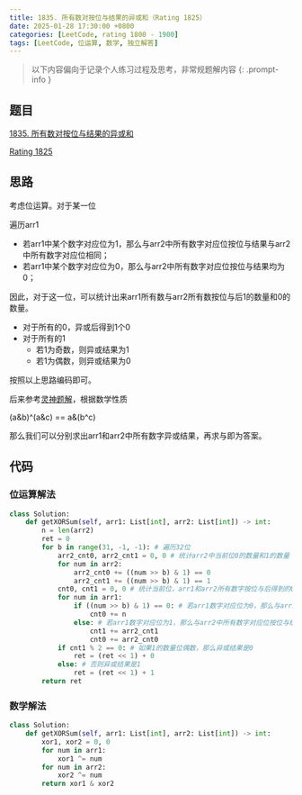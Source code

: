 ```yaml
---
title: 1835. 所有数对按位与结果的异或和（Rating 1825）
date: 2025-01-28 17:30:00 +0800
categories: [LeetCode, rating 1800 - 1900]
tags: [LeetCode, 位运算, 数学, 独立解答]
---
```


> 以下内容偏向于记录个人练习过程及思考，非常规题解内容
{: .prompt-info }

## 题目

[1835. 所有数对按位与结果的异或和](https://leetcode.cn/problems/find-xor-sum-of-all-pairs-bitwise-and)

[Rating 1825](https://zerotrac.github.io/leetcode_problem_rating/#/)

## 思路

考虑位运算。对于某一位

遍历arr1

- 若arr1中某个数字对应位为1，那么与arr2中所有数字对应位按位与结果与arr2中所有数字对应位相同；
- 若arr1中某个数字对应位为0，那么与arr2中所有数字对应位按位与结果均为0；

因此，对于这一位，可以统计出来arr1所有数与arr2所有数按位与后1的数量和0的数量。

- 对于所有的0，异或后得到1个0
- 对于所有的1
  - 若1为奇数，则异或结果为1
  - 若1为偶数，则异或结果为0

按照以上思路编码即可。

后来参考[灵神题解](https://leetcode.cn/problems/find-xor-sum-of-all-pairs-bitwise-and/solutions/728813/python-yi-xing-by-endlesscheng-007b/)，根据数学性质

(a&b)^(a&c) == a&(b^c)

那么我们可以分别求出arr1和arr2中所有数字异或结果，再求与即为答案。

## 代码

### 位运算解法

```python
class Solution:
    def getXORSum(self, arr1: List[int], arr2: List[int]) -> int:
        n = len(arr2)
        ret = 0
        for b in range(31, -1, -1): # 遍历32位
            arr2_cnt0, arr2_cnt1 = 0, 0 # 统计arr2中当前位0的数量和1的数量
            for num in arr2:
                arr2_cnt0 += ((num >> b) & 1) == 0
                arr2_cnt1 += ((num >> b) & 1) == 1
            cnt0, cnt1 = 0, 0 # 统计当前位，arr1和arr2所有数字按位与后得到的0的数量和1的数量
            for num in arr1:
                if ((num >> b) & 1) == 0: # 若arr1数字对应位为0，那么与arr2中所有数字对应位按位与结果均为0
                    cnt0 += n
                else: # 若arr1数字对应位为1，那么与arr2中所有数字对应位按位与结果与arr2中所有数字对应位相同
                    cnt1 += arr2_cnt1
                    cnt0 += arr2_cnt0
            if cnt1 % 2 == 0: # 如果1的数量位偶数，那么异或结果是0
                ret = (ret << 1) + 0
            else: # 否则异或结果是1
                ret = (ret << 1) + 1
        return ret
```

### 数学解法

```python
class Solution:
    def getXORSum(self, arr1: List[int], arr2: List[int]) -> int:
        xor1, xor2 = 0, 0
        for num in arr1:
            xor1 ^= num
        for num in arr2:
            xor2 ^= num
        return xor1 & xor2
```